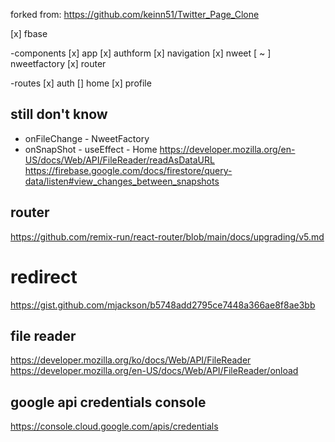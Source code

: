 forked from: https://github.com/keinn51/Twitter_Page_Clone

[x] fbase

-components 
[x] app
[x] authform
[x] navigation
[x] nweet
[ ~ ] nweetfactory
[x] router

-routes
[x] auth
[] home
[x] profile

## still don't know
- onFileChange - NweetFactory
- onSnapShot - useEffect - Home
https://developer.mozilla.org/en-US/docs/Web/API/FileReader/readAsDataURL
https://firebase.google.com/docs/firestore/query-data/listen#view_changes_between_snapshots

## router
https://github.com/remix-run/react-router/blob/main/docs/upgrading/v5.md


# redirect
https://gist.github.com/mjackson/b5748add2795ce7448a366ae8f8ae3bb


## file reader
https://developer.mozilla.org/ko/docs/Web/API/FileReader
https://developer.mozilla.org/en-US/docs/Web/API/FileReader/onload


## google api credentials console
https://console.cloud.google.com/apis/credentials